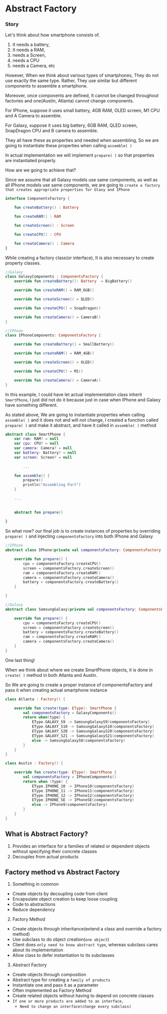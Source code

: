 # Abstract Factory

### Story
Let's think about how smartphone consists of.
1. It needs a battery,
2. It needs a RAM,
3. needs a Screen,
4. needs a CPU
5. needs a Camera, etc

However, When we think about various types of smartphones, They do not use exactly the same type.
Rather, They use similar but different components to assemble a smartphone.

Moreover, once components are defined, It cannot be changed throughout factories and one(Austin, Atlanta) cannot change 
components.

For IPhone, suppose it uses small battery, 4GB RAM, OLED screen, M1 CPU and A Camera to assemble.

For Galaxy, suppose it uses big battery, 6GB RAM, QLED screen, SnapDragon CPU and B camera to assemble.

They all have these as properties and needed when assembling, So we are going to instantiate these properties 
when calling `assemble( )`

In actual implementation we will implement `prepare( )` so that properties are instantiated properly.

How are we going to achieve that?

Since we assume that all Galaxy models use same components, as well as all IPhone models use same components,
we are going to `create a factory that creates appropriate properties for Glaxy and IPhone `

```kotlin
interface ComponentsFactory {

    fun createBattery() : Battery

    fun createRAM() : RAM

    fun createScreen() : Screen

    fun createCPU() : CPU

    fun createCamera() : Camera
}

```

While creating a factory class(or interface), It is also necessary to create property classes.  

```kotlin
//Galaxy
class GalaxyComponents : ComponentsFactory {
    override fun createBattery(): Battery  = BigBattery()

    override fun createRAM() = RAM_6GB()

    override fun createScreen() = QLED()

    override fun createCPU() = SnapDragon()

    override fun createCamera() = CameraB()
}

//IPhone
class IPhoneComponents: ComponentsFactory {

    override fun createBattery() = SmallBattery()

    override fun createRAM() = RAM_4GB()

    override fun createScreen() = OLED()

    override fun createCPU() = M1()

    override fun createCamera() = CameraA()
}
```

In this example, I could have let actual implementation class inherit `SmartPhone`, I just did not do it because 
just in case when IPhone and Galaxy have something different.

As stated above, We are going to instantiate properties when calling `assemble( )` and it does not and will not change,
I created a function called `prepare( )` and make it abstract, and have it called in `assemble( )` method

```kotlin
abstract class SmartPhone {
    var ram: RAM? = null
    var cpu: CPU? = null
    var camera: Camera? = null
    var battery: Battery? = null
    var screen: Screen? = null
    
        ...

    fun assemble() {
        prepare()
        println("Assembling Part")
    }

    ...
    
    
    abstract fun prepare()
    
}
```

So what now? our final job is to create instances of properties by overriding `prepare( )` and injecting
`componentsFactory` into both IPhone and Galaxy

```kotlin
//IPhone
abstract class IPhone(private val componentsFactory: ComponentsFactory) : SmartPhone() {

    override fun prepare() {
        cpu = componentsFactory.createCPU()
        screen = componentsFactory.createScreen()
        ram = componentsFactory.createRAM()
        camera = componentsFactory.createCamera()
        battery = componentsFactory.createBattery()
    }

}

//Galaxy
abstract class SamsungGalaxy(private val componentsFactory: ComponentsFactory) : SmartPhone() {

    override fun prepare() {
        cpu = componentsFactory.createCPU()
        screen = componentsFactory.createScreen()
        battery = componentsFactory.createBattery()
        ram = componentsFactory.createRAM()
        camera = componentsFactory.createCamera()
    }
}
```


One last thing!

When we think about where we create SmartPhone objects, it is done in `create( )` method in both Atlanta and Austin.

So We are going to create a proper instance of componentsFactory and pass it when creating actual smartphone instance
```kotlin
class Atlanta : Factory() {

    override fun create(type: EType): SmartPhone {
        val componentsFactory = GalaxyComponents()
        return when(type) {
            EType.GALAXY_S9 -> SamsungGalaxyS9(componentsFactory)
            EType.GALAXY_S10 -> SamsungGalaxyS10(componentsFactory)
            EType.GALAXY_S20 -> SamsungGalaxyS20(componentsFactory)
            EType.GALAXY_S21 -> SamsungGalaxyS21(componentsFactory)
            else -> SamsungGalaxyS8(componentsFactory)
        }
    }
}

class Austin : Factory() {

    override fun create(type: EType): SmartPhone {
        val componentsFactory = IPhoneComponents()
        return when (type) {
            EType.IPHONE_10 -> IPhone10(componentsFactory)
            EType.IPHONE_11 -> IPhone11(componentsFactory)
            EType.IPHONE_12 -> IPhone12(componentsFactory)
            EType.IPHONE_SE -> IPhoneSE(componentsFactory)
            else -> IPhone9(componentsFactory)
        }
    }
}
```

## What is Abstract Factory?

1. Provides an interface for a families of related or dependent objects without specifying their concrete classes
2. Decouples from actual products


## Factory method vs Abstract Factory

1. Something in common
- Create objects by decoupling code from client
- Encapsulate object creation to keep loose coupling
- Code to abstractions  
- Reduce dependency 

    
2. Factory Method
- Create objects through inheritance(extend a class and override a factory method)
- Use subclass to do object creation(`one object`)
- Client does `only need to know abstract type`, whereas subclass cares about its implementation
- Allow class to defer instantiation to its subclasses


3. Abstract Factory
- Create objects through composition
- Abstract type for creating a `family of products`
- Instantiate one and pass it as a parameter
- Often implemented as Factory Method
- Create related objects without having to depend on concrete classes  
- `If one or more products are added to an interface,`
    - `Need to change an interface(change every subclass)`
    
     

